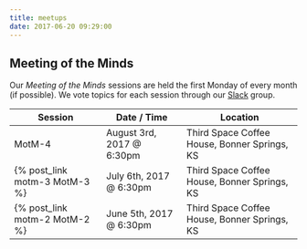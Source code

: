 ```yaml
---
title: meetups
date: 2017-06-20 09:29:00
---
```


## Meeting of the Minds

Our _Meeting of the Minds_ sessions are held the first Monday of every month (if possible).  We vote topics for each session through our [Slack](http://kctechgroup.slack.com) group.  

| Session                       | Date / Time             | Location                                 |
| ----------------------------- | ----------------------- | ---------------------------------------- |
| MotM-4 | August 3rd, 2017 @ 6:30pm | Third Space Coffee House, Bonner Springs, KS |
| {% post_link motm-3 MotM-3 %} | July 6th, 2017 @ 6:30pm | Third Space Coffee House, Bonner Springs, KS |
| {% post_link motm-2 MotM-2 %} | June 5th, 2017 @ 6:30pm | Third Space Coffee House, Bonner Springs, KS |

